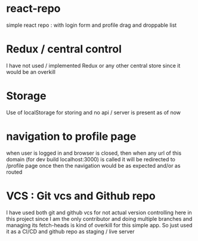 # react-repo
simple react repo : with login form and profile drag and droppable list

# Redux / central control
I have not used / implemented Redux or any other central store since it would be an overkill

# Storage
Use of localStorage for storing and no api / server is present as of now

# navigation to profile page
when user is logged in and browser is closed, then when any url of this domain (for dev build localhost:3000) is called it will be redirected to /profile page once then the navigation would be as expected and/or as routed

# VCS : Git vcs and Github repo
I have used both git and github vcs for not actual version controlling here in this project since I am the only contributor and doing multiple branches and managing its fetch-heads is kind of overkill for this simple app. So just used it as a CI/CD and github repo as staging / live server
